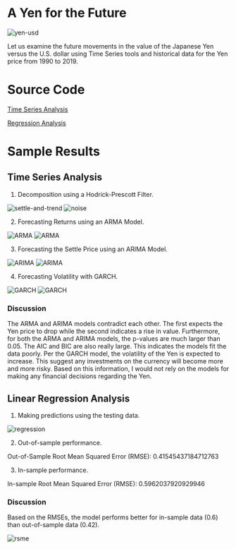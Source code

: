 # A Yen for the Future

![yen-usd](Images/yen.jpg)

Let us examine the future movements in the value of the Japanese Yen versus the U.S. dollar using Time Series tools and historical data for the Yen price from 1990 to 2019.


# Source Code

[Time Series Analysis](time_series_analysis.ipynb)

[Regression Analysis](regression_analysis.ipynb)


# Sample Results

## Time Series Analysis

1. Decomposition using a Hodrick-Prescott Filter.

![settle-and-trend](Images/settle_price_trend.png)
![noise](Images/noise.png)

2. Forecasting Returns using an ARMA Model.

![ARMA](Images/ARMA_mod.png)
![ARMA](Images/5_day_ARMA.png)

3. Forecasting the Settle Price using an ARIMA Model.

![ARIMA](Images/ARIMA_mod.png)
![ARIMA](Images/5_day_ARIMA.png)

4. Forecasting Volatility with GARCH.

![GARCH](Images/GARCH_mod.png)
![GARCH](Images/5_day_garch.png)


### Discussion

The ARMA and ARIMA models contradict each other. The first expects the Yen price to drop while the second indicates a rise in value. Furthermore, for both the ARMA and ARIMA models, the p-values are much larger than 0.05. The AIC and BIC are also really large. This indicates the models fit the data poorly. Per the GARCH model, the volatility of the Yen is expected to increase. This suggest any investments on the currency will become more and more risky.  Based on this information, I would not rely on the models for making any financial decisions regarding the Yen.


## Linear Regression Analysis

1. Making predictions using the testing data.

![regression](Images/regression.png)

2. Out-of-sample performance.

Out-of-Sample Root Mean Squared Error (RMSE): 0.41545437184712763

3. In-sample performance.

In-sample Root Mean Squared Error (RMSE): 0.5962037920929946

### Discussion

Based on the RMSEs, the model performs better for in-sample data (0.6) than out-of-sample data (0.42).

![rsme](Images/rmse_comparison.png)